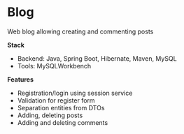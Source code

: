 # Blog

Web blog allowing creating and commenting posts

**Stack**
 - Backend: Java, Spring Boot, Hibernate, Maven, MySQL
 - Tools: MySQLWorkbench
 
**Features**
- Registration/login using session service
- Validation for register form
- Separation entities from DTOs
- Adding, deleting posts
- Adding and deleting comments
